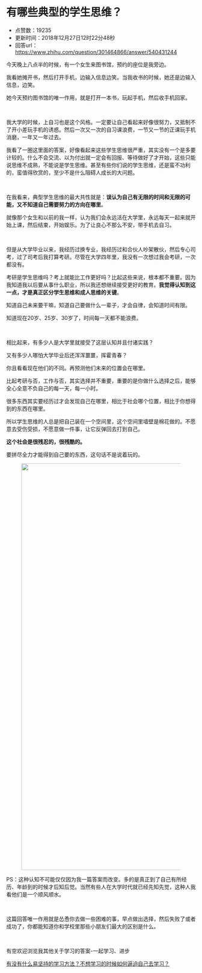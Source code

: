 # 有哪些典型的学生思维？
- 点赞数：19235
- 更新时间：2018年12月27日12时22分48秒
- 回答url：https://www.zhihu.com/question/301464866/answer/540431244
<body>
 <p data-pid="JAJ_yUTZ">今天晚上八点半的时候，有一个女生来图书馆，预约的座位是我旁边。</p>
 <p data-pid="YFSaQM4w">我看她摊开书，然后打开手机，边输入信息边笑。当我收书的时候，她还是边输入信息，边笑。</p>
 <p data-pid="MpXZHdKf">她今天预约图书馆的唯一作用，就是打开一本书，玩起手机，然后收手机回家。</p>
 <p class="ztext-empty-paragraph"><br></p>
 <p data-pid="2nGT1KDG">我大学的时候，上自习也是这个风格。一定要让自己看起来好像很努力，又抵制不了开小差玩手机的诱惑。然后一次又一次的自习课浪费，一节又一节的正课玩手机消磨，一年又一年过去。</p>
 <p data-pid="qwRSjcm2">我看了一圈这里面的答案，好像看起来这些学生思维很严重，其实没有一个是多要计较的。什么不会交流、以为付出就一定会有回报、等待做好了才开始，这些只能说思维不成熟，不能说是学生思维。甚至有些你们说的学生思维，还是蛮不功利的，蛮值得欣赏的，至少不是什么阻碍人成长的大问题。</p>
 <p class="ztext-empty-paragraph"><br></p>
 <p data-pid="MSiuuk6W">在我看来，典型学生思维的最大共性就是：<b>误认为自己有无限的时间和无限的可能，又不知道自己需要努力的方向在哪里</b>。</p>
 <p data-pid="faMGL66z">就像那个女生和以前的我一样，认为我们会永远活在大学里，永远每天一起来就开始上课，然后结束，开始娱乐。为了让良心不那么不安，带手机去自习。</p>
 <p class="ztext-empty-paragraph"><br></p>
 <p data-pid="ctaIpbQp">但是从大学毕业以来，我经历过换专业，我经历过和合伙人吵架散伙，然后专心司考，过了司考后我打算考研。尽管在大学四年里，我没有一次想过我会考研，一次都没有。</p>
 <p data-pid="ZhPLs-bY">考研是学生思维吗？考上就能比工作更好吗？比起这些来说，根本都不重要。因为我知道我以后要从事什么职业，所以我还想继续接受更好的教育。<b>我觉得认知到这一点，才是真正区分学生思维和成人思维的关键</b>。</p>
 <p data-pid="w8kFvZOm">知道自己未来要干嘛，知道自己要做什么一辈子，才会自律，会知道时间有限。</p>
 <p data-pid="YME3KjB9">知道现在20岁、25岁、30岁了，时间每一天都不能浪费。</p>
 <p class="ztext-empty-paragraph"><br></p>
 <p data-pid="oepJ9Eg7">相比起来，有多少人是大学里就接受了这层认知并且付诸实践？</p>
 <p data-pid="zo6Pk1VE">又有多少人哪怕大学毕业后还浑浑噩噩，挥霍青春？</p>
 <p data-pid="MD_miSXJ">你且看看现在他们的不同。再预测他们未来的位置会在哪里。</p>
 <p data-pid="NG6rzOtx">比起考研与否，工作与否，其实选择并不重要，重要的是你做什么选择之后，能够全心全意不负自己的每一天，每一小时。</p>
 <p data-pid="EWCY7MlN">很多东西其实要经历过才会发现自己在哪里，相比于社会哪个位置，相比于你想得到的东西在哪里。</p>
 <p data-pid="ScNbPR7Y">所以学生思维的人总是把自己装在一个空间里，这个空间里墙壁是棉花做的。不愿意去受伤受损，不愿意做一件事，让它反弹回去打到自己。</p>
 <p data-pid="mQccBcxA"><b>这个社会是很残忍的，很残酷的。</b></p>
 <p data-pid="N8EhpEyf">要拼尽全力才能得到自己要的东西，这句话不是说着玩的。</p>
 <figure data-size="normal">
  <img src="https://picx.zhimg.com/50/v2-102f32618db815336a3633e211faa838_720w.jpg?source=1940ef5c" data-caption="" data-size="normal" data-rawwidth="1080" data-rawheight="760" data-original-token="v2-a5b3d3445146b4db936f845edb5d67e8" data-default-watermark-src="https://picx.zhimg.com/50/v2-e0058cc9cd5804d9a13a9706a4ffcc93_720w.jpg?source=1940ef5c" class="origin_image zh-lightbox-thumb" width="1080" data-original="https://pica.zhimg.com/v2-102f32618db815336a3633e211faa838_r.jpg?source=1940ef5c">
 </figure>
 <p data-pid="aqOkJ9fC">PS：这种认知不可能仅仅因为我一篇答案而改变。多的是真正到了自己有所经历、年龄到的时候才后知后觉。当然有些人在大学时代就已经先知先觉，这种人我看他们是一个顺风顺水。</p>
 <p class="ztext-empty-paragraph"><br></p>
 <p data-pid="nt031rka">这篇回答唯一作用就是怂恿你去做一些困难的事，早点做出选择，然后失败了或者成功了，你都能知道你和学校里那些小朋友们最大的区别是什么。</p>
 <p class="ztext-empty-paragraph"><br></p>
 <p data-pid="Qbj9QEZL">有空欢迎浏览我其他关于学习的答案-一起学习、进步</p><a href="https://www.zhihu.com/question/306016123/answer/560705604" data-draft-node="block" data-draft-type="link-card" data-image="https://pic1.zhimg.com/v2-2a77d1b00dfa8939f2dc6876281dd7f8_180x120.jpg" data-image-width="610" data-image-height="423" class="internal">有没有什么易坚持的学习方法？</a><a href="https://www.zhihu.com/question/20773513/answer/136229297" data-draft-node="block" data-draft-type="link-card" data-image="https://pic3.zhimg.com/7dfd2c221f94ecadadedc1cffe42e29e_180x120.jpg" data-image-width="600" data-image-height="85" class="internal">不想学习的时候如何逼迫自己去学习？</a>
 <p></p>
</body>